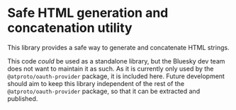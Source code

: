 # Safe HTML generation and concatenation utility

This library provides a safe way to generate and concatenate HTML strings.

This code _could_ be used as a standalone library, but the Bluesky dev team does
not want to maintain it as such. As it is currently only used by the
`@atproto/oauth-provider` package, it is included here. Future development
should aim to keep this library independent of the rest of the
`@atproto/oauth-provider` package, so that it can be extracted and published.
